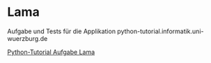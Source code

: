 # Lama

Aufgabe und Tests für die Applikation python-tutorial.informatik.uni-wuerzburg.de

<a href="http://python-tutorial.informatik.uni-wuerzburg.de/IDE/Lektion/Aufgaben/Lama/" target="_blank">Python-Tutorial Aufgabe Lama</a>
